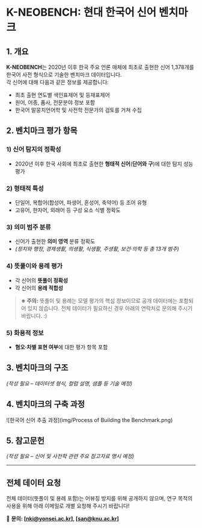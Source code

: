 # K-NEOBENCH: 현대 한국어 신어 벤치마크

## 1. 개요

**K-NEOBENCH**는 2020년 이후 한국 주요 언론 매체에 최초로 출현한 신어 1,378개를 한국어 사전 형식으로 기술한 벤치마크 데이터입니다.  
각 신어에 대해 다음과 같은 정보를 제공합니다:

- 최초 출현 연도별 색인표제어 및 등재표제어
- 원어, 어종, 품사, 전문분야 정보 포함
- 한국어 말뭉치언어학 및 사전학 전문가의 검토를 거쳐 수집

## 2. 벤치마크 평가 항목

### 1) 신어 탐지의 정확성
- 2020년 이후 한국 사회에 최초로 출현한 **형태적 신어**(**단어와 구**)에 대한 탐지 성능 평가

### 2) 형태적 특성
- 단일어, 복합어(합성어, 파생어, 혼성어, 축약어) 등 조어 유형
- 고유어, 한자어, 외래어 등 구성 요소 식별 정확도

### 3) 의미 범주 분류
- 신어가 출현한 **의미 영역** 분류 정확도
- *(정치와 행정, 경제생활, 의생활, 식생활, 주생활, 보건·의학 등 총 13개 범주)*

### 4) 뜻풀이와 용례 평가
- 각 신어의 **뜻풀이 정확성**
- 각 신어의 **용례 적합성**
> **※ 주의:** 뜻풀이 및 용례는 모델 평가의 핵심 정보이므로 공개 데이터에는 포함되어 있지 않습니다. 전체 데이터가 필요하신 경우 아래의 연락처로 문의해 주시기 바랍니다. :)

### 5) 화용적 정보
- **혐오‧차별 표현 여부**에 대한 평가 항목 포함

## 3. 벤치마크의 구조

_(작성 필요 – 데이터셋 형식, 컬럼 설명, 샘플 등 기술 예정)_

## 4. 벤치마크의 구축 과정

![한국어 신어 추출 과정](img/Process of Building the Benchmark.png)

## 5. 참고문헌

_(작성 필요 – 신어 및 사전학 관련 주요 참고자료 명시 예정)_

---

## 전체 데이터 요청

전체 데이터(뜻풀이 및 용례 포함)는 어뷰징 방지를 위해 공개하지 않으며, 연구 목적의 사용을 위해 아래 이메일로 개별 요청해 주시기 바랍니다!

📧 **문의: [nki@yonsei.ac.kr], [san@knu.ac.kr]**
